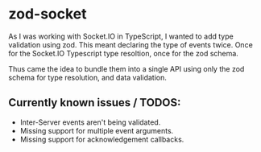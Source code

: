 # zod-socket
As I was working with Socket.IO in TypeScript, I wanted to add type validation using zod. This meant declaring the type of events twice.
Once for the Socket.IO Typescript type resoltion, once for the zod schema.

Thus came the idea to bundle them into a single API using only the zod schema for type resolution, and data validation.


## Currently known issues / TODOS:
- Inter-Server events aren't being validated.
- Missing support for multiple event arguments.
- Missing support for acknowledgement callbacks.